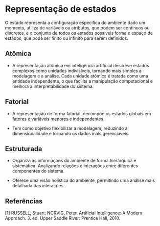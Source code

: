 # Representação de estados

O estado representa a configuração específica do ambiente dado um momento, utiliza de variáveis ou atributos, que podem ser contínuos ou discretos, e o conjunto de todos os estados possíveis forma o espaço de estados, que pode ser finito ou infinito para serem definidos.

## Atômica

- A representação atômica em inteligência artificial descreve estados complexos como unidades indivisíveis, tornando mais simples a modelagem e a análise. Cada unidade atômica é tratada como uma entidade independente, o que facilita a manipulação computacional e melhora a interpretabilidade do sistema.

## Fatorial

- A representação de forma fatorial, decompõe os estados globais em fatores e variáveis menores e independentes.

- Tem como objetivo flexibilizar a modelagem, reduzindo a dimensionalidade e tornando os dados mais gerenciáveis.

## Estruturada

- Organiza as informações do ambiente de forma hierárquica e sistemática. Analizando relações e
interações entre diferentes componentes do sistema.

- Oferece uma visão holística do ambiente, permitindo uma análise mais detalhada das interações.

## Referências

[1] RUSSELL, Stuart; NORVIG, Peter. Artificial Intelligence: A Modern Approach. 3. ed. Upper Saddle River:  Prentice Hall, 2010. 